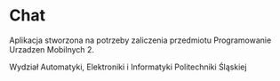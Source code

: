 Chat
====
Aplikacja stworzona na potrzeby zaliczenia przedmiotu Programowanie Urzadzen Mobilnych 2. 

Wydział Automatyki, Elektroniki i Informatyki Politechniki Śląskiej
